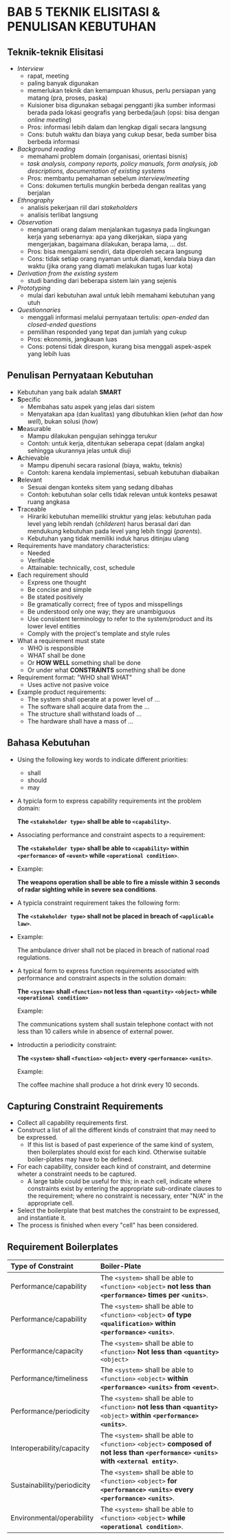 # BAB 5 TEKNIK ELISITASI & PENULISAN KEBUTUHAN

## Teknik-teknik Elisitasi

- *Interview*
  - rapat, meeting
  - paling banyak digunakan
  - memerlukan teknik dan kemampuan khusus, perlu persiapan yang matang (pra, proses, paska)
  - Kuisioner bisa digunakan sebagai pengganti jika sumber informasi berada pada lokasi geografis yang berbeda/jauh (opsi: bisa dengan *online meeting*)
  - Pros: informasi lebih dalam dan lengkap digali secara langsung
  - Cons: butuh waktu dan biaya yang cukup besar, beda sumber bisa berbeda informasi
- *Background reading*
  - memahami problem domain (organisasi, orientasi bisnis)
  - *task analysis, company reports, policy manuals, form analysis, job descriptions, documentation of existing systems*
  - Pros: membantu pemahaman sebelum *interview/meeting*
  - Cons: dokumen tertulis mungkin berbeda dengan realitas yang berjalan
- *Ethnography*
  - analisis pekerjaan riil dari *stakeholders*
  - analisis terlibat langsung
- *Observation*
  - mengamati orang dalam menjalankan tugasnya pada lingkungan kerja yang sebenarnya: apa yang dikerjakan, siapa yang mengerjakan, bagaimana dilakukan, berapa lama, ... dst.
  - Pros: bisa mengalami sendiri, data diperoleh secara langsung
  - Cons: tidak setiap orang nyaman untuk diamati, kendala biaya dan waktu (jika orang yang diamati melakukan tugas luar kota)
- *Derivation from the existing system*
  - studi banding dari beberapa sistem lain yang sejenis
- *Prototyping*
  - mulai dari kebutuhan awal untuk lebih memahami kebutuhan yang utuh
- *Questionnaries*
  - menggali informasi melalui pernyataan tertulis: *open-ended* dan *closed-ended questions*
  - pemilihan responded yang tepat dan jumlah yang cukup
  - Pros: ekonomis, jangkauan luas
  - Cons: potensi tidak direspon, kurang bisa menggali aspek-aspek yang lebih luas

## Penulisan Pernyataan Kebutuhan

- Kebutuhan yang baik adalah **SMART**
- **S**pecific
  - Membahas satu aspek yang jelas dari sistem
  - Menyatakan apa (dan kualitas) yang dibutuhkan klien (*what* dan *how well*), bukan solusi (*how*)
- **M**easurable
  - Mampu dilakukan pengujian sehingga terukur
  - Contoh: untuk kerja, ditentukan seberapa cepat (dalam angka) sehingga ukurannya jelas untuk diuji
- **A**chievable
  - Mampu dipenuhi secara rasional (biaya, waktu, teknis)
  - Contoh: karena kendala implementasi, sebuah kebutuhan diabaikan
- **R**elevant
  - Sesuai dengan konteks sitem yang sedang dibahas
  - Contoh: kebutuhan solar cells tidak relevan untuk konteks pesawat ruang angkasa
- **T**raceable
  - Hirariki kebutuhan memeiliki struktur yang jelas: kebutuhan pada level yang lebih rendah (*childeren*) harus berasal dari dan mendukung kebutuhan pada level yang lebih tinggi (*parents*).
  - Kebutuhan yang tidak memiliki induk harus ditinjau ulang
- Requirements have mandatory characteristics:
  - Needed
  - Verifiable
  - Attainable: technically, cost, schedule
- Each requirement should
  - Express one thought
  - Be concise and simple
  - Be stated positively
  - Be gramatically correct; free of typos and misspellings
  - Be understood only one way; they are unambiguous
  - Use consistent terminology to refer to the system/product and its lower level entities
  - Comply with the project's template and style rules
- What a requirement must state
  - WHO is responsible
  - WHAT shall be done
  - Or **HOW WELL** something shall be done
  - Or under what **CONSTRAINTS** something shall be done
- Requirement format: "WHO shall WHAT"
  - Uses active not pasive voice
- Example product requirements:
  - The system shall operate at a power level of ...
  - The software shall acquire data from the ...
  - The structure shall withstand loads of ...
  - The hardware shall have a mass of ...

## Bahasa Kebutuhan

- Using the following key words to indicate different priorities:
  - shall
  - should
  - may
- A typicla form to express capability requirements int the problem domain:

  **The `<stakeholder type>` shall be able to `<capability>`**.

- Associating performance and constraint aspects to a requirement:

  **The `<stakeholder type>` shall be able to `<capability>` within `<performance>` of `<event>` while `<operational condition>`**.

- Example:

  **The weapons operation shall be able to fire a missle within 3 seconds of radar sighting while in severe sea conditions**.

- A typicla constraint requirement takes the following form:

  **The `<stakeholder type>` shall not be placed in breach of `<applicable law>`**.

- Example:

  The ambulance driver shall not be placed in breach of national road regulations.

- A typical form to express function requirements associated with performance and constraint aspects in the solution domain:

  **The `<system>` shall `<function>` not less than `<quantity>` `<object>` while `<operational condition>`**

  Example:

  The communications system shall sustain telephone contact with not less than 10 callers while in absence of external power.

- Introductin a periodicity constraint:

  **The `<system>` shall `<function>` `<object>` every `<performance>` `<units>`**.

  Example:

  The coffee machine shall produce a hot drink every 10 seconds.

## Capturing Constraint Requirements

- Collect all capability requirements first.
- Construct a list of all the different kinds of constraint that may need to be expressed.
  - If this list is based of past experience of the same kind of system, then boilerplates should exist for each kind. Otherwise suitable boiler-plates may have to be defined.
- For each capability, consider each kind of constraint, and determine wheter a constraint needs to be captured.
  - A large table could be useful for this; in each cell, indicate where constraints exist by entering the appropriate sub-ordinate clauses to the requirement; where no constraint is necessary, enter "N/A" in the appropriate cell.
- Select the boilerplate that best matches the constraint to be expressed, and instantiate it.
- The process is finished when every "cell" has been considered.

## Requirement Boilerplates

|Type of Constraint|Boiler-Plate|
|:---|:---|
|Performance/capability|The `<system>` shall be able to `<function>` `<object>` **not less than `<performance>` times per `<units>`**.|
|Performance/capability|The `<system>` shall be able to `<function>` `<object>` **of type `<qualification>` within `<performance>` `<units>`**.|
|Performance/capacity|The `<system>` shall be able to `<function>` **Not less than `<quantity>`** `<object>`|
|Performance/timeliness|The `<system>` shall be able to `<function>` `<object>` **within `<performance>` `<units>` from `<event>`**.|
|Performance/periodicity|The `<system>` shall be able to `<function>` **not less than `<quantity>`** `<object>` **within `<performance>` `<units>`**.|
|Interoperability/capacity|The `<system>` shall be able to `<function>` `<object>` **composed of not less than `<performance>` `<units>` with `<external entity>`**.|
|Sustainability/periodicity|The `<system>` shall be able to `<function>` `<object>` **for `<performance>` `<units>` every `<performance>` `<units>`**.|
|Environmental/operability|The `<system>` shall be able to `<function>` `<object>` **while `<operational condition>`**.|
